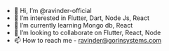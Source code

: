 - 👋 Hi, I’m @ravinder-official
- 👀 I’m interested in Flutter, Dart, Node Js, React
- 🌱 I’m currently learning Mongo db, React
- 💞️ I’m looking to collaborate on Flutter, React, Node 
- 📫 How to reach me - ravinder@gorinsystems.com

<!---
ravinder-official/ravinder-official is a ✨ special ✨ repository because its `README.md` (this file) appears on your GitHub profile.
You can click the Preview link to take a look at your changes.
--->
